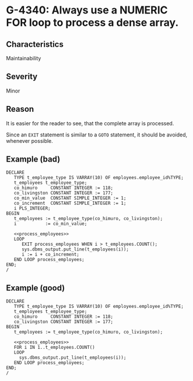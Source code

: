 # G-4340: Always use a NUMERIC FOR loop to process a dense array.

## Characteristics

Maintainability

## Severity

Minor

## Reason

It is easier for the reader to see, that the complete array is processed.

Since an `EXIT` statement is similar to a `GOTO` statement, 
it should be avoided, whenever possible.

## Example (bad)

```
DECLARE
   TYPE t_employee_type IS VARRAY(10) OF employees.employee_id%TYPE;
   t_employees t_employee_type;
   co_himuro     CONSTANT INTEGER := 118;
   co_livingston CONSTANT INTEGER := 177;
   co_min_value  CONSTANT SIMPLE_INTEGER := 1;
   co_increment  CONSTANT SIMPLE_INTEGER := 1;
   i PLS_INTEGER;
BEGIN
   t_employees := t_employee_type(co_himuro, co_livingston);
   i           := co_min_value;
   
   <<process_employees>>
   LOOP
      EXIT process_employees WHEN i > t_employees.COUNT();
      sys.dbms_output.put_line(t_employees(i));
      i := i + co_increment;
   END LOOP process_employees;
END;
/
```

## Example (good)

```
DECLARE
   TYPE t_employee_type IS VARRAY(10) OF employees.employee_id%TYPE;
   t_employees t_employee_type;
   co_himuro     CONSTANT INTEGER := 118;
   co_livingston CONSTANT INTEGER := 177;
BEGIN
   t_employees := t_employee_type(co_himuro, co_livingston);
   
   <<process_employees>>
   FOR i IN 1..t_employees.COUNT()
   LOOP
     sys.dbms_output.put_line(t_employees(i));
   END LOOP process_employees;
END;
/
```